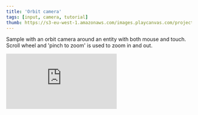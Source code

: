 ```yaml
---
title: 'Orbit camera'
tags: [input, camera, tutorial]
thumb: https://s3-eu-west-1.amazonaws.com/images.playcanvas.com/projects/12/438243/FDA218-image-75.jpg
---
```

Sample with an orbit camera around an entity with both mouse and touch. Scroll wheel and 'pinch to zoom' is used to zoom in and out.
<div className="iframe-container">
    <iframe loading="lazy" src="https://playcanv.as/p/fI6jSYjK/" title="Orbit camera" webkitallowfullscreen="true" mozallowfullscreen="true" allow="autoplay" allowfullscreen="true" allowvr="" scrolling="no" frameborder="0" />
</div>
